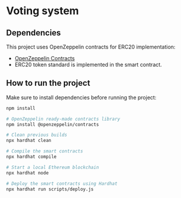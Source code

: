 # Voting system

## Dependencies

This project uses OpenZeppelin contracts for ERC20 implementation:

- [OpenZeppelin Contracts](https://github.com/OpenZeppelin/openzeppelin-contracts)
- ERC20 token standard is implemented in the smart contract.

## How to run the project
Make sure to install dependencies before running the project:

```sh
npm install 

# OpenZeppelin ready-made contracts library
npm install @openzeppelin/contracts

# Clean previous builds
npx hardhat clean

# Compile the smart contracts
npx hardhat compile

# Start a local Ethereum blockchain
npx hardhat node

# Deploy the smart contracts using Hardhat
npx hardhat run scripts/deploy.js
